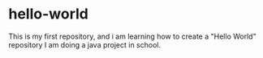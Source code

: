 # hello-world
This is my first repository, and i am learning how to create a "Hello World" repository 
I am doing a java project in school.

